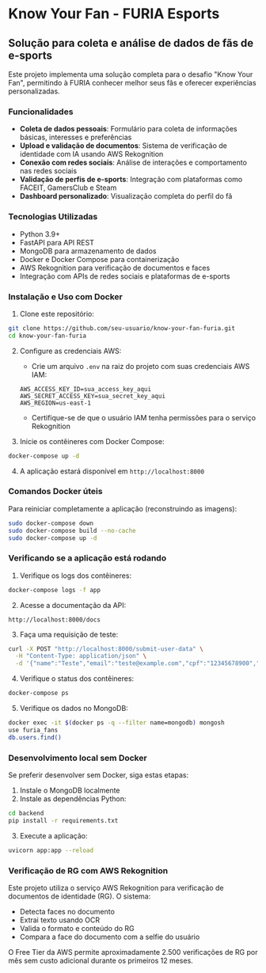 # Know Your Fan - FURIA Esports

## Solução para coleta e análise de dados de fãs de e-sports

Este projeto implementa uma solução completa para o desafio "Know Your Fan", permitindo à FURIA conhecer melhor seus fãs e oferecer experiências personalizadas.

### Funcionalidades

- **Coleta de dados pessoais**: Formulário para coleta de informações básicas, interesses e preferências
- **Upload e validação de documentos**: Sistema de verificação de identidade com IA usando AWS Rekognition
- **Conexão com redes sociais**: Análise de interações e comportamento nas redes sociais
- **Validação de perfis de e-sports**: Integração com plataformas como FACEIT, GamersClub e Steam
- **Dashboard personalizado**: Visualização completa do perfil do fã

### Tecnologias Utilizadas

- Python 3.9+
- FastAPI para API REST
- MongoDB para armazenamento de dados
- Docker e Docker Compose para containerização
- AWS Rekognition para verificação de documentos e faces
- Integração com APIs de redes sociais e plataformas de e-sports

### Instalação e Uso com Docker

1. Clone este repositório:
```bash
git clone https://github.com/seu-usuario/know-your-fan-furia.git
cd know-your-fan-furia
```

2. Configure as credenciais AWS:
   - Crie um arquivo `.env` na raiz do projeto com suas credenciais AWS IAM:
   ```
   AWS_ACCESS_KEY_ID=sua_access_key_aqui
   AWS_SECRET_ACCESS_KEY=sua_secret_key_aqui
   AWS_REGION=us-east-1
   ```
   - Certifique-se de que o usuário IAM tenha permissões para o serviço Rekognition

3. Inicie os contêineres com Docker Compose:
```bash
docker-compose up -d
```

4. A aplicação estará disponível em `http://localhost:8000`

### Comandos Docker úteis

Para reiniciar completamente a aplicação (reconstruindo as imagens):
```bash
sudo docker-compose down
sudo docker-compose build --no-cache
sudo docker-compose up -d
```

### Verificando se a aplicação está rodando

1. Verifique os logs dos contêineres:
```bash
docker-compose logs -f app
```

2. Acesse a documentação da API:
```
http://localhost:8000/docs
```

3. Faça uma requisição de teste:
```bash
curl -X POST "http://localhost:8000/submit-user-data" \
  -H "Content-Type: application/json" \
  -d '{"name":"Teste","email":"teste@example.com","cpf":"12345678900","birthdate":"1990-01-01","address":"Rua Teste, 123","phone":"11999999999","interests":["CSGO"],"teams":["FURIA"],"events":"","purchases":""}'
```

4. Verifique o status dos contêineres:
```bash
docker-compose ps
```

5. Verifique os dados no MongoDB:
```bash
docker exec -it $(docker ps -q --filter name=mongodb) mongosh
use furia_fans
db.users.find()
```

### Desenvolvimento local sem Docker

Se preferir desenvolver sem Docker, siga estas etapas:

1. Instale o MongoDB localmente
2. Instale as dependências Python:
```bash
cd backend
pip install -r requirements.txt
```
3. Execute a aplicação:
```bash
uvicorn app:app --reload
```

### Verificação de RG com AWS Rekognition

Este projeto utiliza o serviço AWS Rekognition para verificação de documentos de identidade (RG). O sistema:

- Detecta faces no documento
- Extrai texto usando OCR
- Valida o formato e conteúdo do RG
- Compara a face do documento com a selfie do usuário

O Free Tier da AWS permite aproximadamente 2.500 verificações de RG por mês sem custo adicional durante os primeiros 12 meses.